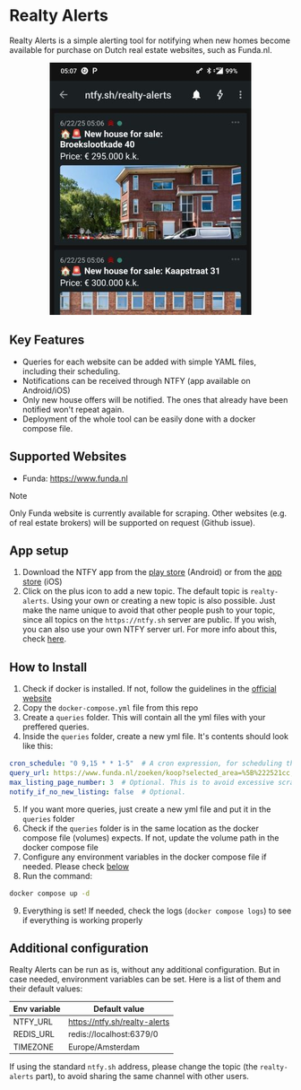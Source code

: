 # Realty Alerts

Realty Alerts is a simple alerting tool for notifying when new homes become available for purchase on Dutch real estate websites, such as Funda.nl.

<div align="center">
    <img src="./assets/images/app-example.jpg" >
</div>

## Key Features

- Queries for each website can be added with simple YAML files, including their scheduling.
- Notifications can be received through NTFY (app available on Android/iOS)
- Only new house offers will be notified. The ones that already have been notified won't repeat again.
- Deployment of the whole tool can be easily done with a docker compose file.

## Supported Websites

- Funda: https://www.funda.nl

> [!NOTE]
> Only Funda website is currently available for scraping. Other websites (e.g. of real estate brokers) will be supported on request (Github issue).

## App setup

1. Download the NTFY app from the [play store](https://play.google.com/store/apps/details?id=io.heckel.ntfy) (Android) or from the [app store](https://apps.apple.com/us/app/ntfy/id1625396347) (iOS)
2. Click on the plus icon to add a new topic. The default topic is `realty-alerts`. Using your own or creating a new topic is also possible. Just make the name unique to avoid that other people push to your topic, since all topics on the `https://ntfy.sh` server are public. If you wish, you can also use your own NTFY server url. For more info about this, check [here](https://docs.ntfy.sh/install/).

## How to Install

1. Check if docker is installed. If not, follow the guidelines in the [official website](https://docs.docker.com/engine/install/)
2. Copy the `docker-compose.yml` file from this repo
3. Create a `queries` folder. This will contain all the yml files with your preffered queries.
4. Inside the `queries` folder, create a new yml file. It's contents should look like this:

```yml
cron_schedule: "0 9,15 * * 1-5"  # A cron expression, for scheduling the query. Check https://crontab.guru for help
query_url: https://www.funda.nl/zoeken/koop?selected_area=%5B%222521cc,10km%22%5D  # The query you're interested in
max_listing_page_number: 3  # Optional. This is to avoid excessive scraping, which can result in website blocks
notify_if_no_new_listing: false  # Optional.
```

5. If you want more queries, just create a new yml file and put it in the `queries` folder
6. Check if the `queries` folder is in the same location as the docker compose file (volumes) expects. If not, update the volume path in the docker compose file
7. Configure any environment variables in the docker compose file if needed. Please check [below](#additional-configuration)
8. Run the command:

```bash
docker compose up -d
```
9. Everything is set! If needed, check the logs (`docker compose logs`) to see if everything is working properly

## Additional configuration

Realty Alerts can be run as is, without any additional configuration. But in case needed, environment variables can be set. Here is a list of them and their default values:

| Env variable | Default value                 |
| ------------ | ----------------------------- |
| NTFY_URL     | https://ntfy.sh/realty-alerts |
| REDIS_URL    | redis://localhost:6379/0      |
| TIMEZONE     | Europe/Amsterdam              |

If using the standard `ntfy.sh` address, please change the topic (the `realty-alerts` part), to avoid sharing the same channel with other users.
